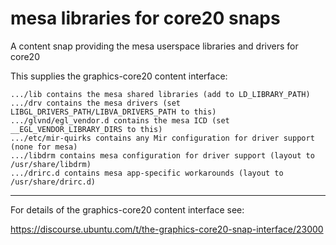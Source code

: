 # mesa libraries for core20 snaps

A content snap providing the mesa userspace libraries and drivers for core20

This supplies the graphics-core20 content interface:

    .../lib contains the mesa shared libraries (add to LD_LIBRARY_PATH)
    .../drv contains the mesa drivers (set LIBGL_DRIVERS_PATH/LIBVA_DRIVERS_PATH to this)
    .../glvnd/egl_vendor.d contains the mesa ICD (set __EGL_VENDOR_LIBRARY_DIRS to this)
    .../etc/mir-quirks contains any Mir configuration for driver support (none for mesa)
    .../libdrm contains mesa configuration for driver support (layout to /usr/share/libdrm) 
    .../drirc.d contains mesa app-specific workarounds (layout to /usr/share/drirc.d) 

----

For details of the graphics-core20 content interface see:

https://discourse.ubuntu.com/t/the-graphics-core20-snap-interface/23000